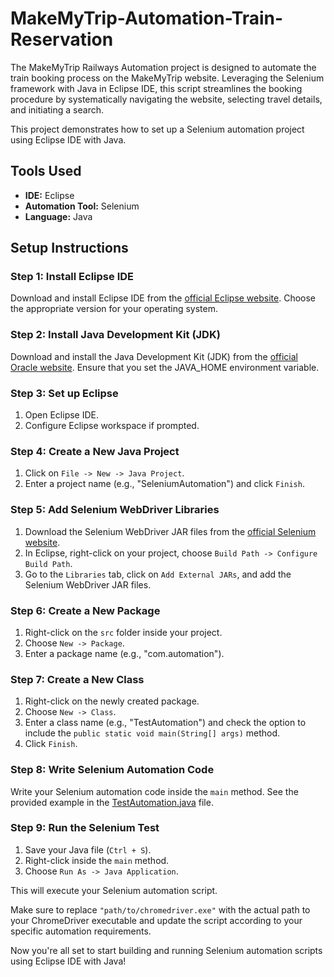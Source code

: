 # MakeMyTrip-Automation-Train-Reservation
The MakeMyTrip Railways Automation project is designed to automate the train booking process on the MakeMyTrip website. Leveraging the Selenium framework with Java in Eclipse IDE, this script streamlines the booking procedure by systematically navigating the website, selecting travel details, and initiating a search.

This project demonstrates how to set up a Selenium automation project using Eclipse IDE with Java.

## Tools Used

- **IDE:** Eclipse
- **Automation Tool:** Selenium
- **Language:** Java

## Setup Instructions

### Step 1: Install Eclipse IDE

Download and install Eclipse IDE from the [official Eclipse website](https://www.eclipse.org/). Choose the appropriate version for your operating system.

### Step 2: Install Java Development Kit (JDK)

Download and install the Java Development Kit (JDK) from the [official Oracle website](https://www.oracle.com/java/technologies/javase-downloads.html). Ensure that you set the JAVA_HOME environment variable.

### Step 3: Set up Eclipse

1. Open Eclipse IDE.
2. Configure Eclipse workspace if prompted.

### Step 4: Create a New Java Project

1. Click on `File -> New -> Java Project`.
2. Enter a project name (e.g., "SeleniumAutomation") and click `Finish`.

### Step 5: Add Selenium WebDriver Libraries

1. Download the Selenium WebDriver JAR files from the [official Selenium website](https://www.selenium.dev/downloads/).
2. In Eclipse, right-click on your project, choose `Build Path -> Configure Build Path`.
3. Go to the `Libraries` tab, click on `Add External JARs`, and add the Selenium WebDriver JAR files.

### Step 6: Create a New Package

1. Right-click on the `src` folder inside your project.
2. Choose `New -> Package`.
3. Enter a package name (e.g., "com.automation").

### Step 7: Create a New Class

1. Right-click on the newly created package.
2. Choose `New -> Class`.
3. Enter a class name (e.g., "TestAutomation") and check the option to include the `public static void main(String[] args)` method.
4. Click `Finish`.

### Step 8: Write Selenium Automation Code

Write your Selenium automation code inside the `main` method. See the provided example in the [TestAutomation.java](src/com/automation/TestAutomation.java) file.

### Step 9: Run the Selenium Test

1. Save your Java file (`Ctrl + S`).
2. Right-click inside the `main` method.
3. Choose `Run As -> Java Application`.

This will execute your Selenium automation script.

Make sure to replace `"path/to/chromedriver.exe"` with the actual path to your ChromeDriver executable and update the script according to your specific automation requirements.

Now you're all set to start building and running Selenium automation scripts using Eclipse IDE with Java!

